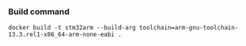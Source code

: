 ### Build command

```
docker build -t stm32arm --build-arg toolchain=arm-gnu-toolchain-13.3.rel1-x86_64-arm-none-eabi .
```